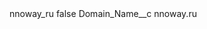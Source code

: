 <?xml version="1.0" encoding="UTF-8"?>
<CustomMetadata xmlns="http://soap.sforce.com/2006/04/metadata" xmlns:xsi="http://www.w3.org/2001/XMLSchema-instance" xmlns:xsd="http://www.w3.org/2001/XMLSchema">
    <label>nnoway_ru</label>
    <protected>false</protected>
    <values>
        <field>Domain_Name__c</field>
        <value xsi:type="xsd:string">nnoway.ru</value>
    </values>
</CustomMetadata>
